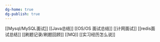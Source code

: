 ```yaml
---
dg-home: true
dg-publish: true
---
```

[[Mysql/MySQL面试]]
[[Java总结]]
[[OS/OS 面试总结]]
[[计网面试]]
[[redis面试总结]]
[[刷题记录/刷题回顾]]
[[MQ]]
[[实习经历怎么说]]